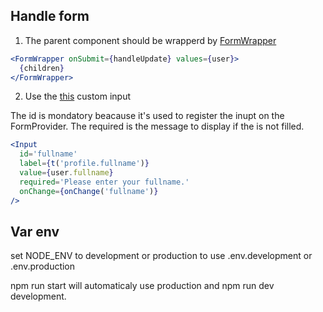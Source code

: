 ## Handle form

1. The parent component should be wrapperd by [FormWrapper](src/components/FormWrapper.tsx)

```jsx
<FormWrapper onSubmit={handleUpdate} values={user}>
  {children}
</FormWrapper>
```

2. Use the [this](frontend/src/components/Input.tsx) custom input

The id is mondatory beacause it's used to register the inupt on the FormProvider.
The required is the message to display if the is not filled.

```jsx
<Input
  id='fullname'
  label={t('profile.fullname')}
  value={user.fullname}
  required='Please enter your fullname.'
  onChange={onChange('fullname')}
/>
```

## Var env

set NODE_ENV to development or production to use .env.development or .env.production

npm run start will automaticaly use production and npm run dev development.
